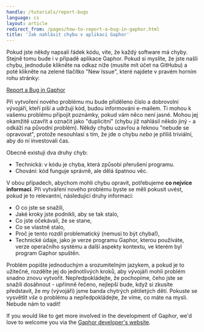 ```yaml
---
handle: /tutorials/report-bugs
language: cs
layout: article
redirect_from: /pages/how-to-report-a-bug-in-gaphor.html
title: 'Jak nahlásit chybu v aplikaci Gaphor'
---
```


Pokud jste někdy napsali řádek kódu, víte, že každý software má chyby.
Stejně tomu bude i v případě aplikace Gaphor. Pokud si myslíte, že jste
našli chybu, jednoduše klikněte na odkaz níže (musíte mít účet na GitHubu) a
poté klikněte na zelené tlačítko "New Issue", které najdete v pravém horním
rohu stránky:

[Report a Bug in Gaphor](https://github.com/gaphor/gaphor/issues)

Při vytvoření nového problému mu bude přiděleno číslo a dobrovolní vývojáři,
kteří píší a udržují kód, budou informováni e-mailem. Ti mohou k vašemu
problému připojit poznámky, pokud vám něco není jasné. Mohou jej okamžitě
uzavřít a označit jako "duplicitní" (chybu již nahlásil někdo jiný - a
odkáží na původní problém). Někdy chybu uzavřou a řeknou "nebude se
opravovat", protože nesouhlasí s tím, že jde o chybu *nebo* je příliš
triviální, aby do ní investovali čas.

Obecně existují dva druhy chyb:

* Technická: v kódu je chyba, která způsobí přerušení programu.
* Chování: kód funguje správně, ale dělá špatnou věc.

V obou případech, abychom mohli chybu opravit, potřebujeme **co nejvíce
informací**. Při vytváření nového problému byste se měli pokusit uvést,
pokud je to relevantní, následující druhy informací:

* O co jste se snažili,
* Jaké kroky jste podnikli, aby se tak stalo,
* Co jste očekávali, že se stane,
* Co se vlastně stalo,
* Proč je tento rozdíl problematický (nemusí to být chyba!),
* Technické údaje, jako je verze programu Gaphor, kterou používáte, verze
  operačního systému a další aspekty kontextu, ve kterém byl program Gaphor
  spuštěn.

Problém popište jednoduchým a srozumitelným jazykem, a pokud je to užitečné,
rozdělte jej do jednotlivých kroků, aby vývojáři mohli problém snadno znovu
vytvořit. Nepředpokládejte, že pochopíme, čeho jste se snažili dosáhnout -
upřímně řečeno, nejlepší bude, když si zkusíte představit, že my (vývojáři)
jsme banda chytrých pětiletých dětí.  Pokuste se vysvětlit *vše* o problému
a nepředpokládejte, že víme, co máte na mysli. Nebude nám to vadit!

If you would like to get more involved in the development of Gaphor, we'd
love to welcome you via the [Gaphor developer's
website](http://docs.gaphor.org).
